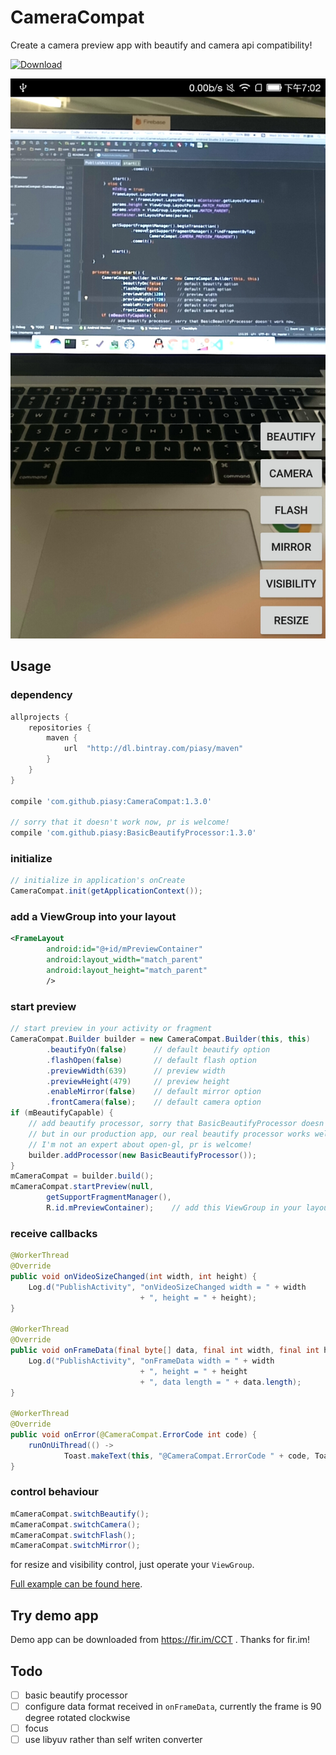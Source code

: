# CameraCompat

Create a camera preview app with beautify and camera api compatibility!

[ ![Download](https://api.bintray.com/packages/piasy/maven/CameraCompat/images/download.svg) ](https://bintray.com/piasy/maven/CameraCompat/_latestVersion)

![screenshot](art/screenshot.jpg)

## Usage

### dependency

``` gradle
allprojects {
    repositories {
        maven {
            url  "http://dl.bintray.com/piasy/maven"
        }
    }
}

compile 'com.github.piasy:CameraCompat:1.3.0'

// sorry that it doesn't work now, pr is welcome!
compile 'com.github.piasy:BasicBeautifyProcessor:1.3.0'
```

### initialize

``` java
// initialize in application's onCreate
CameraCompat.init(getApplicationContext());
```

### add a ViewGroup into your layout

``` xml
<FrameLayout
        android:id="@+id/mPreviewContainer"
        android:layout_width="match_parent"
        android:layout_height="match_parent"
        />
```

### start preview

``` java
// start preview in your activity or fragment
CameraCompat.Builder builder = new CameraCompat.Builder(this, this)
        .beautifyOn(false)      // default beautify option
        .flashOpen(false)       // default flash option
        .previewWidth(639)      // preview width
        .previewHeight(479)     // preview height
        .enableMirror(false)    // default mirror option
        .frontCamera(false);    // default camera option
if (mBeautifyCapable) {
    // add beautify processor, sorry that BasicBeautifyProcessor doesn't work now,
    // but in our production app, our real beautify processor works well,
    // I'm not an expert about open-gl, pr is welcome!
    builder.addProcessor(new BasicBeautifyProcessor());
}
mCameraCompat = builder.build();
mCameraCompat.startPreview(null,
        getSupportFragmentManager(),
        R.id.mPreviewContainer);    // add this ViewGroup in your layout
```

### receive callbacks

``` java
@WorkerThread
@Override
public void onVideoSizeChanged(int width, int height) {
    Log.d("PublishActivity", "onVideoSizeChanged width = " + width
                             + ", height = " + height);
}

@WorkerThread
@Override
public void onFrameData(final byte[] data, final int width, final int height) {
    Log.d("PublishActivity", "onFrameData width = " + width
                             + ", height = " + height
                             + ", data length = " + data.length);
}

@WorkerThread
@Override
public void onError(@CameraCompat.ErrorCode int code) {
    runOnUiThread(() ->
            Toast.makeText(this, "@CameraCompat.ErrorCode " + code, Toast.LENGTH_SHORT).show());
}
```

### control behaviour

``` java
mCameraCompat.switchBeautify();
mCameraCompat.switchCamera();
mCameraCompat.switchFlash();
mCameraCompat.switchMirror();
```

for resize and visibility control, just operate your `ViewGroup`.

[Full example can be found here](https://github.com/Piasy/CameraCompat/blob/master/app/src/main/java/com/github/piasy/cameracompat/example/PublishActivity.java).

## Try demo app

Demo app can be downloaded from https://fir.im/CCT . Thanks for fir.im!

## Todo

- [ ] basic beautify processor
- [ ] configure data format received in `onFrameData`, currently the frame is 90 degree rotated clockwise
- [ ] focus
- [ ] use libyuv rather than self writen converter
